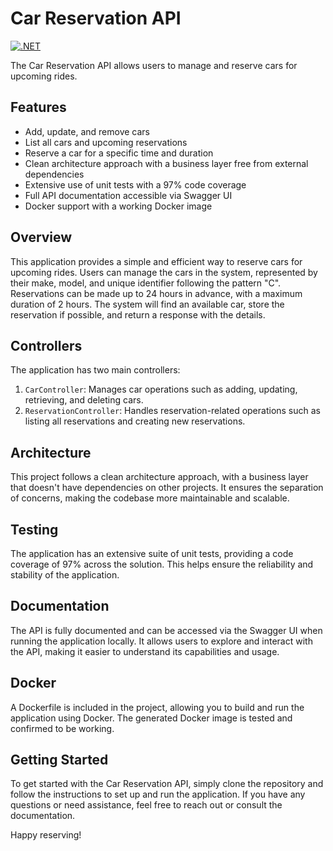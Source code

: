 # Car Reservation API

[![.NET](https://github.com/suarezafelipe/car-reservation-api/actions/workflows/dotnet.yml/badge.svg)](https://github.com/suarezafelipe/car-reservation-api/actions/workflows/dotnet.yml)

The Car Reservation API allows users to manage and reserve cars for upcoming rides.

## Features

- Add, update, and remove cars
- List all cars and upcoming reservations
- Reserve a car for a specific time and duration
- Clean architecture approach with a business layer free from external dependencies
- Extensive use of unit tests with a 97% code coverage
- Full API documentation accessible via Swagger UI
- Docker support with a working Docker image

## Overview

This application provides a simple and efficient way to reserve cars for upcoming rides. Users can manage the cars in the system, represented by their make, model, and unique identifier following the pattern "C<number>". Reservations can be made up to 24 hours in advance, with a maximum duration of 2 hours. The system will find an available car, store the reservation if possible, and return a response with the details.

## Controllers

The application has two main controllers:

1. `CarController`: Manages car operations such as adding, updating, retrieving, and deleting cars.
2. `ReservationController`: Handles reservation-related operations such as listing all reservations and creating new reservations.

## Architecture

This project follows a clean architecture approach, with a business layer that doesn't have dependencies on other projects. It ensures the separation of concerns, making the codebase more maintainable and scalable.

## Testing

The application has an extensive suite of unit tests, providing a code coverage of 97% across the solution. This helps ensure the reliability and stability of the application.

## Documentation

The API is fully documented and can be accessed via the Swagger UI when running the application locally. It allows users to explore and interact with the API, making it easier to understand its capabilities and usage.

## Docker

A Dockerfile is included in the project, allowing you to build and run the application using Docker. The generated Docker image is tested and confirmed to be working.

## Getting Started

To get started with the Car Reservation API, simply clone the repository and follow the instructions to set up and run the application. If you have any questions or need assistance, feel free to reach out or consult the documentation.

Happy reserving!
